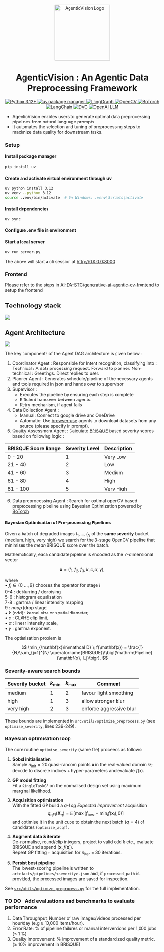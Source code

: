 

<p align="center">
  <img src="assets/AgenticVision_icon.png" alt="AgenticVision Logo" width="180"/>
</p>

<p align="center">
  <h1 align="center">AgenticVision : An Agentic Data Preprocessing Framework</h1>
</p>

<p align="center">
  <a href="https://www.python.org/downloads/release/python-3120/">
    <img src="https://img.shields.io/badge/python-3.12+-blue.svg?logo=python&logoColor=white" alt="Python 3.12+">
  </a>
  <a href="https://github.com/astral-sh/uv">
    <img src="https://img.shields.io/badge/uv-%F0%9F%94%A5%20fast%20package%20manager-4B8BBE.svg?logo=python&logoColor=white" alt="uv package manager">
  </a>
  <a href="https://github.com/langchain-ai/langgraph">
    <img src="https://img.shields.io/badge/langgraph-graph%20LLM%20orchestration-ffb347.svg?logo=github" alt="LangGraph">
  </a>
  <a href="https://opencv.org/">
    <img src="https://img.shields.io/badge/OpenCV-vision%20processing-5C3EE8.svg?logo=opencv&logoColor=white" alt="OpenCV">
  </a>
  <a href="https://botorch.org/">
    <img src="https://img.shields.io/badge/BoTorch-bayesian%20optimization-2496ED.svg?logo=github" alt="BoTorch">
  </a>
  <a href="https://github.com/langchain-ai/langchain">
    <img src="https://img.shields.io/badge/LangChain-LLM%20framework-00BFAE.svg?logo=github" alt="LangChain">
  </a>
  <a href="https://dvc.org/">
    <img src="https://img.shields.io/badge/DVC-data%20&%20model%20versioning-945DD6.svg?logo=dvc&logoColor=white" alt="DVC">
  </a>
  <a href="https://platform.openai.com/docs/models">
    <img src="https://img.shields.io/badge/OpenAI-LLM%20integration-10A37F.svg?logo=openai&logoColor=white" alt="OpenAI LLM">
  </a>
</p>

- AgenticVision enables users to generate optimal data preprocessing pipelines from natural language prompts.
- It automates the selection and tuning of preprocessing steps to maximize data quality for downstream tasks.

### Setup

#### Install package manager 
```bash
pip install uv
```

#### Create and activate virtual environment through uv
```bash
uv python install 3.12
uv venv --python 3.12
source .venv/bin/activate  # On Windows: .venv\Scripts\activate
```

#### Install dependencies
```bash
uv sync
```

#### Configure .env file in environment

#### Start a local server
```bash
uv run server.py
```
The above will start a cli session at http://0.0.0.0:8000 

### Frontend

Please refer to the steps in [AI-DA-STC/generative-ai-agentic-cv-frontend](https://github.com/AI-DA-STC/generative-ai-agentic-cv-frontend.git) to setup the frontend

## Technology stack

![](assets/tech_stack.jpg)

## Agent Architecture 

![](assets/agent_arch.jpg)

The key components of the Agent DAG architecture is given below : 

1. Coordinator Agent : Responsible for Intent recognition, classifying into : 
Technical : A data processing request. Forward to planner. 
Non-technical : Greetings. Direct replies to user.
2. Planner Agent : Generates schedule/pipeline of the necessary agents and tools required in json and hands over to supervisor
3. Supervisor : 
    - Executes the pipeline by ensuring each step is complete
    - Efficient handover between agents.
    - Retry mechanism, if agent fails
4. Data Collection Agent : 
    - Manual: Connect to google drive and OneDrive 
    - Automatic: Use [browser-use](https://github.com/browser-use/browser-use) agents to download datasets from any source (please specify in prompt). 
5. Quality Assessment Agent : Calculate [BRISQUE](https://learnopencv.com/image-quality-assessment-brisque/) based severity scores based on following logic : 

| BRISQUE Score Range | Severity Level | Description    |
|---------------------|---------------|---------------|
| 0 - 20              | 1             | Very Low      |
| 21 - 40             | 2             | Low           |
| 41 - 60             | 3             | Medium        |
| 61 - 80             | 4             | High          |
| 81 - 100            | 5             | Very High     |

6. Data preprocessing Agent : Search for optimal openCV based preprocessing pipeline using Bayesian Optimization powered by [BoTorch](https://github.com/pytorch/botorch)

#### Bayesian Optimisation of Pre-processing Pipelines

Given a batch of degraded images $I_1,\dots,I_N$ of the **same severity** bucket (medium, high, very high) we search for the 3-stage OpenCV pipeline that minimises the *mean* BRISQUE score over the batch.

Mathematically, each candidate pipeline is encoded as the 7-dimensional vector

$$
\mathbf{x} = (f_1, f_2, f_3, k, c, \alpha, \gamma),
$$

where  
• $f_i\in\{0,\dots,9\}$ chooses the operator for stage $i$  
    0-4 : deblurring / denoising  
    5-6 : histogram equalisation  
    7-8 : gamma / linear intensity mapping  
    9    : *noop* (drop stage)  
• $k$ (odd) : kernel size or spatial diameter,  
• $c$ : CLAHE clip limit,  
• $\alpha$ : linear intensity scale,  
• $\gamma$ : gamma exponent.

The optimisation problem is

$$
\min_{\mathbf{x}\in\mathcal D} \; f(\mathbf{x}) = 
\frac{1}{N}\sum_{j=1}^{N} \operatorname{BRISQUE}\!\bigl(\mathrm{Pipeline}(\mathbf{x}, I_j)\bigr).
$$

### Severity-aware search bounds

| Severity bucket | $k_\text{min}$ | $k_\text{max}$ | Comment |
|-----------------|------------------|------------------|---------|
| medium          | 1                | 2                | favour light smoothing |
| high            | 1                | 3                | allow stronger blur |
| very high       | 2                | 3                | enforce aggressive blur |

These bounds are implemented in `src/utils/optimize_preprocess.py` (see `optimise_severity`, lines 239-249).

### Bayesian optimisation loop

The core routine `optimise_severity` (same file) proceeds as follows:

1. **Sobol initialisation**  
   Sample $n_\text{init}=20$ quasi-random points $\mathbf{x}$ in the real-valued domain $\mathcal D$; decode to discrete indices + hyper-parameters and evaluate $f(\mathbf{x})$.

2. **GP model fitting**  
   Fit a `SingleTaskGP` on the normalised design set using maximum marginal likelihood.

3. **Acquisition optimisation**  
   With the fitted GP build a *q-Log Expected Improvement* acquisition  
   $$
   q_\mathrm{qEI}(\mathbf X_{q}) = \mathbb E\!\left[\max\bigl(f_\text{best}-\min_i f(\mathbf x_i), 0\bigr)\right]
   $$
   and optimise it in the unit cube to obtain the next batch ($q=4$) of candidates (`optimize_acqf`).

4. **Augment data & iterate**  
   De-normalise, round/clip integers, project to valid odd $k$ etc., evaluate BRISQUE and append $(\mathbf x, f(\mathbf x))$.  
   Repeat GP fitting + acquisition for $n_\text{iter}=30$ iterations.

5. **Persist best pipeline**  
   The lowest-scoring pipeline is written to `artefacts/pipelines/<severity>.json` and, if `processed_path` is provided, the processed images are saved for inspection.

See [`src/utils/optimize_preprocess.py`](src/utils/optimize_preprocess.py) for the full implementation.


### TO DO : Add evaluations and benchmarks to evaluate performance
1. Data Throughput: Number of raw images/videos processed per hour/day (e.g ≥ 10,000 items/hour).
2. Error Rate: % of pipeline failures or manual interventions per 1,000 jobs (≤ 1 %)
3. Quality improvement: % improvement of a standardized quality metric. (≥ 10% improvement in BRISQUE)